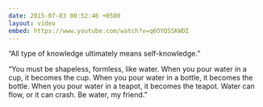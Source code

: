 ```yaml
---
date: 2015-07-03 00:52:46 +0500
layout: video
embed: https://www.youtube.com/watch?v=q6OYQSSKWDI
---
```

“All type of knowledge ultimately means self-knowledge.”

“You must be shapeless, formless, like water. When you pour water in a cup, it becomes the cup. When you pour water in a bottle, it becomes the bottle. When you pour water in a teapot, it becomes the teapot. Water can flow, or it can crash. Be water, my friend.”